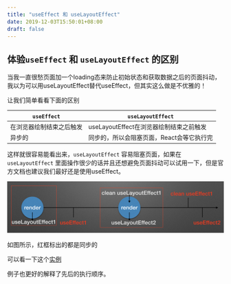 ```yaml
---
title: "useEffect 和 useLayoutEffect"
date: 2019-12-03T15:50:01+08:00
draft: false
---
```



## 体验`useEffect` 和   `useLayoutEffect` 的区别

当我一直很愁页面加一个loading态来防止初始状态和获取数据之后的页面抖动，我以为可以用useLayoutEffect替代useEffect，但其实这么做是不优雅的！

让我们简单看看下面的区别


|  `useEffect`                   |      `useLayoutEffect`              |
| ----------------------------   | -------------------------------     |
|   在浏览器绘制结束之后触发         | useLayoutEffect在浏览器绘制结束之前触发 |
|    异步的                       | 同步的，所以会阻塞页面，React会等它执行完  |


这样就很容易能看出来，`useLayoutEffect` 容易阻塞页面，如果在 `useLayoutEffect` 里面操作很少的话并且还想避免页面抖动可以试用一下，但是官方文档也建议我们最好还是使用useEffect。



![image](../../static-img/2019-12-03-1.png)


如图所示，红框标出的都是同步的

可以看一下这个[实例](https://codesandbox.io/s/eloquent-kilby-29pvh)

例子也更好的解释了先后的执行顺序。








